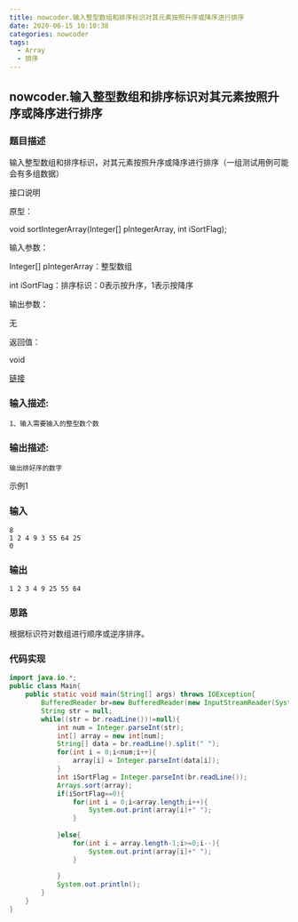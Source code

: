 ```yaml
---
title: nowcoder.输入整型数组和排序标识对其元素按照升序或降序进行排序
date: 2020-06-15 10:10:38
categories: nowcoder
tags:
  - Array
  - 排序
---
```


## nowcoder.输入整型数组和排序标识对其元素按照升序或降序进行排序

### 题目描述

输入整型数组和排序标识，对其元素按照升序或降序进行排序（一组测试用例可能会有多组数据）

接口说明

原型：

void sortIntegerArray(Integer[] pIntegerArray, int iSortFlag);

输入参数：

Integer[] pIntegerArray：整型数组

int iSortFlag：排序标识：0表示按升序，1表示按降序

输出参数：

无

返回值：

void

[链接](https://www.nowcoder.com/practice/dd0c6b26c9e541f5b935047ff4156309?tpId=37&&tqId=21324&rp=1&ru=/activity/oj&qru=/ta/huawei/question-ranking)

<!--more-->

### 输入描述:

```
1、输入需要输入的整型数个数
```

### 输出描述:

```
输出排好序的数字
```

示例1

### 输入


```
8
1 2 4 9 3 55 64 25
0
```

### 输出


```
1 2 3 4 9 25 55 64
```



### 思路

根据标识符对数组进行顺序或逆序排序。



### 代码实现

```java
import java.io.*;
public class Main{
    public static void main(String[] args) throws IOException{
        BufferedReader br=new BufferedReader(new InputStreamReader(System.in));
        String str = null;
        while((str = br.readLine())!=null){
            int num = Integer.parseInt(str);
            int[] array = new int[num];
            String[] data = br.readLine().split(" ");
            for(int i = 0;i<num;i++){
                array[i] = Integer.parseInt(data[i]);
            }
            int iSortFlag = Integer.parseInt(br.readLine());
            Arrays.sort(array);
            if(iSortFlag==0){
                for(int i = 0;i<array.length;i++){
                    System.out.print(array[i]+" ");
                }
               
            }else{
                for(int i = array.length-1;i>=0;i--){
                    System.out.print(array[i]+" ");
                }
                
            }
            System.out.println();
        }
    }
}
```

